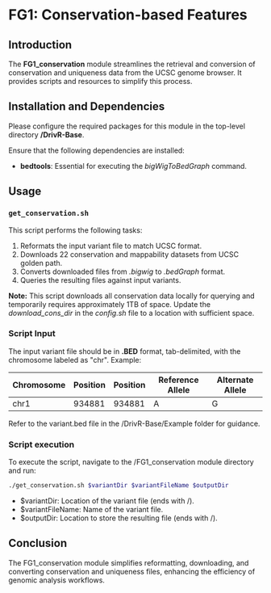 # FG1: Conservation-based Features

## Introduction

The **FG1_conservation** module streamlines the retrieval and conversion of conservation and uniqueness data from the UCSC genome browser. It provides scripts and resources to simplify this process.

## Installation and Dependencies

Please configure the required packages for this module in the top-level directory **/DrivR-Base**.

Ensure that the following dependencies are installed:
- **bedtools**: Essential for executing the *bigWigToBedGraph* command.

## Usage

### `get_conservation.sh`

This script performs the following tasks:
1. Reformats the input variant file to match UCSC format.
2. Downloads 22 conservation and mappability datasets from UCSC golden path.
3. Converts downloaded files from *.bigwig* to *.bedGraph* format.
4. Queries the resulting files against input variants.

**Note:** This script downloads all conservation data locally for querying and temporarily requires approximately 1TB of space. Update the *download_cons_dir* in the *config.sh* file to a location with sufficient space.

### Script Input

The input variant file should be in **.BED** format, tab-delimited, with the chromosome labeled as "chr". Example:

| Chromosome | Position | Position | Reference Allele | Alternate Allele |
| ---------- | -------- | -------- | ---------------- | ---------------- |
|    chr1    |  934881  |  934881  |        A         |         G        | 

Refer to the variant.bed file in the /DrivR-Base/Example folder for guidance.

### Script execution
To execute the script, navigate to the /FG1_conservation module directory and run:

```bash
./get_conservation.sh $variantDir $variantFileName $outputDir
```

* $variantDir: Location of the variant file (ends with /).
* $variantFileName: Name of the variant file.
* $outputDir: Location to store the resulting file (ends with /).

## Conclusion
The FG1_conservation module simplifies reformatting, downloading, and converting conservation and uniqueness files, enhancing the efficiency of genomic analysis workflows.
